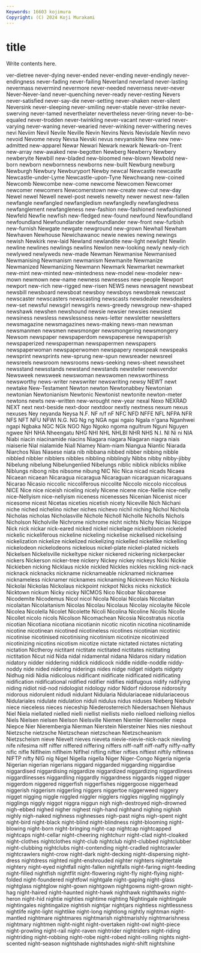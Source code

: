 ```yaml
---
Keywords: 16603 kojimura
Copyright: (C) 2024 Koji Murakami
---
```


# title

Write contents here.



ver-dietree never-dying never-ended never-ending never-endingly never-endingness never-fading never-failing
Neverland neverland never-lasting nevermass nevermind nevermore never-needed neverness never-never Never-Never-land
never-quenching never-ready never-resting Nevers never-satisfied never-say-die never-setting never-shaken never-silent Neversink
never-sleeping never-smiling never-stable never-strike never-swerving never-tamed neverthelater nevertheless never-tiring never-to-be-equaled
never-trodden never-twinkling never-vacant never-varied never-varying never-waning never-wearied never-winking never-withering neves
nevi Neviim Nevil Nevile Neville Nevin Nevins Nevis Nevisdale Nevlin
nevo nevoid Nevome nevoy Nevsa Nevski nevus nevyanskite New new
new-admitted new-apparel Newar Newari Newark newark Newark-on-Trent new-array new-awaked new-begotten
Newberg Newberry Newbery newberyite Newbill new-bladed new-bloomed new-blown Newbold new-born
newborn newbornness newborns new-built Newburg newburg Newburgh Newbury Newburyport Newby
newcal Newcastle newcastle Newcastle-under-Lyme Newcastle-upon-Tyne Newchwang new-coined Newcomb Newcombe new-come
newcome Newcomen Newcomer newcomer newcomers Newcomerstown new-create new-cut new-day Newel
newel Newell newel-post newels newelty newer newest new-fallen newfangle newfangled
newfangledism newfangledly newfangledness newfanglement newfangleness new-fashion new-fashioned newfashioned Newfeld Newfie
newfish new-fledged new-found newfound Newfoundland newfoundland Newfoundlander newfoundlander new-front new-furbish
new-furnish Newgate newgate newground new-grown Newhall Newham Newhaven Newhouse Newichawanoc
newie newies newing newings newish Newkirk new-laid Newland newlandite new-light
newlight Newlin newline newlines newlings newlins Newlon new-looking newly newly-rich
newlywed newlyweds new-made Newman Newmanise Newmanised Newmanising Newmanism newmanism Newmanite
Newmanize Newmanized Newmanizing Newmann Newmark Newmarket newmarket new-mint new-minted new-mintedness
new-model new-modeler new-mown newmown new-name newness newnesses new-people Newport newport
new-rich new-rigged new-risen NEWS news newsagent newsbeat newsbill newsboard newsboat
newsboy newsboys newsbreak newscast newscaster newscasters newscasting newscasts newsdealer newsdealers
new-set newsful newsgirl newsgirls news-greedy newsgroup new-shaped newshawk newshen newshound
newsie newsier newsies newsiest newsiness newsless newslessness news-letter newsletter newsletters
newsmagazine newsmagazines news-making news-man newsman newsmanmen newsmen newsmonger newsmongering newsmongery
Newsom newspaper newspaperdom newspaperese newspaperish newspaperized newspaperman newspapermen newspapers newspaperwoman
newspaperwomen newspapery newspeak newspeaks newsprint newsprints new-sprung new-spun newsreader newsreel
newsreels newsroom newsrooms news-seeking news-sheet newssheet newsstand newsstands newstand newstands
newsteller newsvendor Newsweek newsweek newswoman newswomen newsworthiness newsworthy news-writer newswriter
newswriting newsy NEWT newt newtake New-Testament Newton newton Newtonabbey Newtonian
newtonian Newtonianism Newtonic Newtonist newtonite newton-meter newtons newts new-written new-wrought
new-year nexal Nexo NEXRAD NEXT next next-beside next-door nextdoor nextly
nextness nexum nexus nexuses Ney neyanda Neysa N.F. NF n/f
nF NFC NFD NFFE NFL NFPA NFR NFS NFT NFU
NFWI N.G. NG Ng ng NGA ngai ngaio Ngala n'gana
Nganhwei ngapi Ngbaka NGC NGk NGO Ngo Ngoko ngoma ngultrum
Nguni Nguyen ngwee NH NHA Nheengatu NHG NHI NHL NHLBI
NHR NHS N.I. NI Ni ni NIA Niabi niacin niacinamide
niacins Niagara niagara Niagaran niagra niais niaiserie Nial nialamide Niall
Niamey Niam-niam Niangua Niantic Niarada Niarchos Nias Niasese niata nib
nibbana nibbed nibber nibbing nibble nibbled nibbler nibblers nibbles nibbling
nibblingly Nibbs nibby nibby-jibby Nibelung nibelung Nibelungenlied Nibelungs niblic niblick
niblicks niblike Niblungs nibong nibs nibsome nibung NIC Nic Nica
nicad nicads Nicaea Nicaean nicaean Nicaragua nicaragua Nicaraguan nicaraguan nicaraguans
Nicarao Nicasio niccolic niccoliferous niccolite Niccolo niccolo niccolous NICE Nice
nice niceish niceling nicely Nicene nicene nice-Nellie nice-nelly nice-Nellyism nice-nellyism
niceness nicenesses Nicenian Nicenist nicer nicesome nicest Nicetas niceties nicetish
nicety Niceville Nich Nichani niche niched nichelino nicher niches nichevo
nichil niching Nichol Nichola Nicholas nicholas Nicholasville Nichole Nicholl Nicholle
Nicholls Nichols Nicholson Nicholville Nichrome nichrome nicht nichts Nichy Nicias
Nicippe Nick nick nickar nick-eared nicked nickel nickelage nickelbloom nickeled
nickelic nickeliferous nickeline nickeling nickelise nickelised nickelising nickelization nickelize nickelized
nickelizing nickelled nickellike nickelling nickelodeon nickelodeons nickelous nickel-plate nickel-plated nickels
Nickelsen Nickelsville nickeltype nicker nickered nickering nickerpecker nickers Nickerson nicker-tree
nickery Nickey nickey nickeys Nicki Nickie Nickieben nicking Nicklaus nickle
nickled Nickles nickles nickling nick-nack nicknack nicknacks nickname nicknameable nicknamed
nicknamee nicknameless nicknamer nicknames nicknaming Nickneven Nicko Nickola Nickolai Nickolas
Nickolaus nickpoint nickpot Nicks nicks nickstick Nicktown nickum Nicky nicky
NICMOS Nico Nicobar Nicobarese Nicodemite Nicodemus Nicol nicol Nicola Nicolai
Nicolais Nicolaitan nicolaitan Nicolaitanism Nicolas Nicolau Nicolaus Nicolay nicolayite Nicole
Nicolea Nicolella Nicolet Nicolette Nicoli Nicolina Nicoline Nicolis Nicolle Nicollet
nicolo nicols Nicolson Nicomachean Nicosia Nicostratus nicotia nicotian Nicotiana nicotiana
nicotianin nicotic nicotin nicotina nicotinamide nicotine nicotinean nicotined nicotineless nicotines
nicotinian nicotinic nicotinise nicotinised nicotinising nicotinism nicotinize nicotinized nicotinizing nicotins
nicotism nicotize nictate nictated nictates nictating nictation Nictheroy nictitant nictitate
nictitated nictitates nictitating nictitation Nicut nid Nida nidal nidamental nidana
Nidaros nidary nidation nidatory nidder niddering niddick niddicock niddle niddle-noddle
niddy-noddy nide nided nidering niderings nides nidge nidget nidgets nidgety
Nidhug nidi Nidia nidicolous nidificant nidificate nidificated nidificating nidification nidificational
nidified nidifier nidifies nidifugous nidify nidifying niding nidiot nid-nod nidologist
nidology nidor Nidorf nidorose nidorosity nidorous nidorulent nidudi nidulant Nidularia
Nidulariaceae nidulariaceous Nidulariales nidulate nidulation niduli nidulus nidus niduses Nieberg
Niebuhr niece nieceless nieces nieceship Niederosterreich Niedersachsen Niehaus Niel Niela
niellated nielled nielli niellist niellists niello nielloed nielloing niellos Niels
Nielsen nielsen Nielson Nielsville Niemen Niemler Niemoeller niepa Niepce Nier
Nierembergia Nierman Nierstein Niersteiner Nies nies nieshout Nietzsche nietzsche Nietzschean
nietzschean Nietzscheanism Nietzscheism nieve Nievelt nieves nieveta nievie-nievie-nick-nack nievling nife
nifesima niff niffer niffered niffering niffers niff-naff niff-naffy niffy-naffy nific
nifle Niflheim niflheim Niflhel nifling niftier nifties niftiest niftily niftiness
NIFTP nifty NIG nig Nigel Nigella nigella Niger Niger-Congo Nigeria
nigeria Nigerian nigerian nigerians niggard niggarded niggarding niggardise niggardised niggardising
niggardize niggardized niggardizing niggardliness niggardlinesses niggardling niggardly niggardness niggards nigged
nigger niggerdom niggered niggerfish niggerfishes niggergoose niggerhead niggerish niggerism niggerling
niggers niggertoe niggerweed niggery nigget nigging niggle niggled niggler nigglers
niggles niggling nigglingly nigglings niggly niggot niggra niggun nigh nigh-destroyed
nigh-drowned nigh-ebbed nighed nigher nighest nigh-hand nighhand nighing nighish nighly
nigh-naked nighness nighnesses nigh-past nighs nigh-spent night night-bird night-black night-blind
night-blindness night-blooming night-blowing night-born night-bringing night-cap nightcap nightcapped nightcaps night-cellar
night-cheering nightchurr night-clad night-cloaked night-clothes nightclothes night-club nightclub night-clubbed nightclubber
night-clubbing nightclubs night-contending night-cradled nightcrawler nightcrawlers night-crow night-dark night-decking night-dispersing
night-dress nightdress nighted night-enshrouded nighter nighters nightertale nightery night-eyed nightfall
night-fallen nightfalls night-faring night-feeding night-filled nightfish nightflit night-flowering night-fly night-flying
night-folded night-foundered nightfowl nightgale night-gaping night-glass nightglass nightglow night-gown nightgown
nightgowns night-grown night-hag night-haired night-haunted night-hawk nighthawk nighthawks night-heron night-hid
nightie nighties nightime nighting Nightingale nightingale nightingales nightingalize nightish nightjar
nightjars nightless nightlessness nightlife night-light nightlike night-long nightlong nightly nightman
night-mantled nightmare nightmares nightmarish nightmarishly nightmarishness nightmary nightmen night-night night-overtaken
night-owl night-piece night-prowling night-rail night-raven nightrider nightriders night-riding nightriding night-robbing
night-robe night-robed night-rolling nights night-scented night-season nightshade nightshades night-shift nightshine
